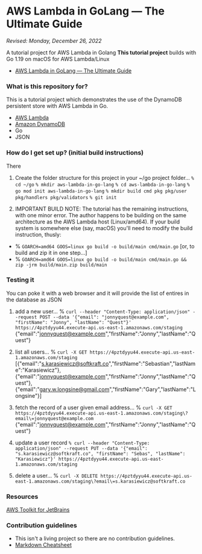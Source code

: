 
# AWS Lambda in GoLang — The Ultimate Guide
*Revised: Monday, December 26, 2022*

A tutorial project for AWS Lambda in Golang 
**This tutorial project** builds with Go 1.19 on macOS for AWS Lambda/Linux

- [AWS Lambda in GoLang — The Ultimate Guide](https://www.softkraft.co/aws-lambda-in-golang/)


### What is this repository for? ###

This is a tutorial project which demonstrates the use of the DynamoDB persistent store with AWS Lambda in Go.

* [AWS Lambda](https://aws.amazon.com/lambda/?nc2=h_ql_prod_cp_lbd)
* [Amazon DynamoDB](https://aws.amazon.com/dynamodb/)
* Go
* JSON

### How do I get set up? (initial build instructions) ###
There 

1. Create the folder structure for this project in your ~/go project folder…
  `% cd ~/go`
  `% mkdir aws-lambda-in-go-lang`
  `% cd aws-lambda-in-go-lang`
  `% go mod init aws-lambda-in-go-lang`
  `% mkdir build cmd pkg pkg/user pkg/handlers pkg/validators`
  `% git init`

2. IMPORTANT BUILD NOTE: The tutorial has the remaining instructions, with one minor error. The author happens to be building on the same architecture as the AWS Lambda host (Linux/amd64). If your build system is somewhere else (say, macOS) you'll need to modify the build instruction, thusly:

* % `GOARCH=amd64 GOOS=linux go build -o build/main cmd/main.go`   [or, to build and zip it in one step…]
* % `GOARCH=amd64 GOOS=linux go build -o build/main cmd/main.go && zip -jrm build/main.zip build/main`


### Testing it ###
You can poke it with a web browser and it will provide the list of entires in the database as JSON

1. add a new user…
% `curl --header "Content-Type: application/json" --request POST --data '{"email": "jonnyquest@example.com", "firstName": "Jonny", "lastName": "Quest"}' https://4pztdyyu44.execute-api.us-east-1.amazonaws.com/staging`
{"email":"jonnyquest@example.com","firstName":"Jonny","lastName":"Quest"}

2. list all users…
% `curl -X GET https://4pztdyyu44.execute-api.us-east-1.amazonaws.com/staging`
[{"email":"s.karasiewicz@softkraft.co","firstName":"Sebastian","lastName":"Karasiewicz"},{"email":"jonnyquest@example.com","firstName":"Jonny","lastName":"Quest"},{"email":"gary.w.longsine@gmail.com","firstName":"Gary","lastName":"Longsine"}]

3. fetch the record of a user given email address…
% `curl -X GET https://4pztdyyu44.execute-api.us-east-1.amazonaws.com/staging\?email\=jonnyquest@example.com`
{"email":"jonnyquest@example.com","firstName":"Jonny","lastName":"Quest"}

4. update a user record
`% curl --header "Content-Type: application/json" --request PUT --data '{"email": "s.karasiewicz@softkraft.co", "firstName": "Sebas", "lastName": "Karasiewicz"}' https://4pztdyyu44.execute-api.us-east-1.amazonaws.com/staging`

5. delete a user…
% `curl -X DELETE https://4pztdyyu44.execute-api.us-east-1.amazonaws.com/staging\?email\=s.karasiewicz@softkraft.co`


### Resources ### 
[AWS Toolkit for JetBrains](https://docs.aws.amazon.com/toolkit-for-jetbrains/latest/userguide/welcome.html)


### Contribution guidelines ###

* This isn't a living project so there are no contribution guidelines.
* [Markdown Cheatsheet](https://www.markdownguide.org/cheat-sheet/)

